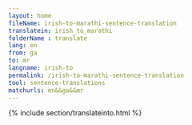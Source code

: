 ```yaml
---
layout: home
fileName: irish-to-marathi-sentence-translation
translatein: irish_to_marathi
folderName : translate
lang: en
from: ga
to: mr
langname: irish-to
permalink: /irish-to-marathi-sentence-translation
tool: sentence-translations
matchurls: en&&ga&&mr
---
```

{% include section/translateinto.html %}
